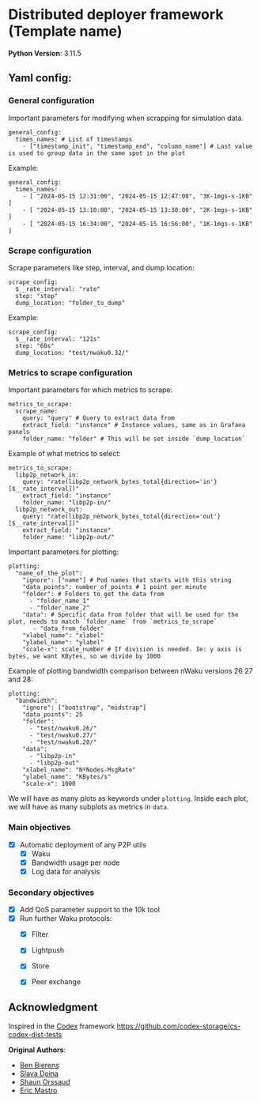 # Distributed deployer framework (Template name)

**Python Version**: 3.11.5

## Yaml config:

### General configuration
Important parameters for modifying when scrapping for simulation data.
```
general_config:
  times_names: # List of timestamps 
    - ["timestamp_init", "timestamp_end", "column_name"] # Last value is used to group data in the same spot in the plot
```
Example:
```
general_config:
  times_names:
    - [ "2024-05-15 12:31:00", "2024-05-15 12:47:00", "3K-1mgs-s-1KB" ]
    - [ "2024-05-15 13:10:00", "2024-05-15 13:30:00", "2K-1mgs-s-1KB" ]
    - [ "2024-05-15 16:34:00", "2024-05-15 16:56:00", "1K-1mgs-s-1KB" ]
```

### Scrape configuration

Scrape parameters like step, interval, and dump location:
```
scrape_config:
  $__rate_interval: "rate"
  step: "step"
  dump_location: "folder_to_dump"
```
Example:
```
scrape_config:
  $__rate_interval: "121s"
  step: "60s"
  dump_location: "test/nwaku0.32/"
```

### Metrics to scrape configuration

Important parameters for which metrics to scrape:
```
metrics_to_scrape:
  scrape_name:
    query: "query" # Query to extract data from
    extract_field: "instance" # Instance values, same as in Grafana panels
    folder_name: "folder" # This will be set inside `dump_location`
```
Example of what metrics to select:
```
metrics_to_scrape:
  libp2p_network_in:
    query: "rate(libp2p_network_bytes_total{direction='in'}[$__rate_interval])"
    extract_field: "instance"
    folder_name: "libp2p-in/"
  libp2p_network_out:
    query: "rate(libp2p_network_bytes_total{direction='out'}[$__rate_interval])"
    extract_field: "instance"
    folder_name: "libp2p-out/"
```

Important parameters for plotting:
```
plotting:
  "name_of_the_plot":
    "ignore": ["name"] # Pod names that starts with this string
    "data_points": number_of_points # 1 point per minute
    "folder": # Folders to get the data from
      - "folder_name_1"
      - "folder_name_2"
    "data": # Specific data from folder that will be used for the plot, needs to match `folder_name` from `metrics_to_scrape`
       - "data_from_folder"
    "xlabel_name": "xlabel"
    "ylabel_name": "ylabel"
    "scale-x": scale_number # If division is needed. Ie: y axis is bytes, we want KBytes, so we divide by 1000
```

Example of plotting bandwidth comparison between nWaku versions 26 27 and 28:
```
plotting:
  "bandwidth":
    "ignore": ["bootstrap", "midstrap"]
    "data_points": 25
    "folder":
      - "test/nwaku0.26/"
      - "test/nwaku0.27/"
      - "test/nwaku0.28/"
    "data":
      - "libp2p-in"
      - "libp2p-out"
    "xlabel_name": "NºNodes-MsgRate"
    "ylabel_name": "KBytes/s"
    "scale-x": 1000
```
We will have as many plots as keywords under `plotting`.
Inside each plot, we will have as many subplots as metrics in `data`.


### Main objectives
- [X] Automatic deployment of any P2P utils
  - [X] Waku
  - [X] Bandwidth usage per node
  - [X] Log data for analysis
### Secondary objectives
- [X] Add QoS parameter support to the 10k tool
- [X] Run further Waku protocols:
  - [X] Filter
  - [X] Lightpush
  - [X] Store
  - [X] Peer exchange


## Acknowledgment

Inspired in the [Codex](https://codex.storage/) framework https://github.com/codex-storage/cs-codex-dist-tests

**Original Authors**: 
- [Ben Bierens](https://github.com/benbierens)
- [Slava Doina](https://github.com/veaceslavdoina)
- [Shaun Orssaud](https://github.com/Shorssaud)
- [Eric Mastro](https://github.com/Shorssaud)